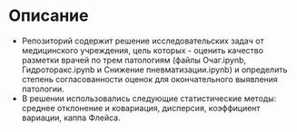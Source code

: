 # Описание

- Репозиторий содержит решение исследовательских задач от медицинского учреждения, цель которых - оценить качество разметки врачей по трем патологиям (файлы Очаг.ipynb, Гидроторакс.ipynb и Снижение пневматизации.ipynb) и определить степень согласованности оценок для окончательного выявления патологии.
- В решении использовались следующие статистические методы: cреднее отклонение и ковариация, дисперсия, коэффициент вариации, каппа Флейса.
